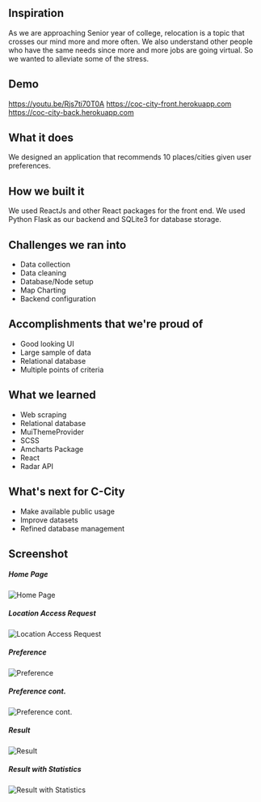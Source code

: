## Inspiration
As we are approaching Senior year of college, relocation is a topic that crosses our mind more and more often. We also understand other people who have the same needs since more and more jobs are going virtual. So we wanted to alleviate some of the stress.

## Demo
https://youtu.be/Rjs7ti70T0A
https://coc-city-front.herokuapp.com
https://coc-city-back.herokuapp.com

## What it does
We designed an application that recommends 10 places/cities given user preferences.

## How we built it
We used ReactJs and other React packages for the front end. We used Python Flask as our backend and SQLite3 for database storage.

## Challenges we ran into
- Data collection
- Data cleaning
- Database/Node setup
- Map Charting
- Backend configuration

## Accomplishments that we're proud of
- Good looking UI
- Large sample of data
- Relational database 
- Multiple points of criteria

## What we learned
- Web scraping
- Relational database
- MuiThemeProvider
- SCSS
- Amcharts Package
- React
- Radar API

## What's next for C-City
- Make available public usage
- Improve datasets
- Refined database management

## Screenshot
##### Home Page
![Home Page](https://i.imgur.com/gzkWBZ9.png)

##### Location Access Request
![Location Access Request](https://i.imgur.com/gP9OquK.png)

##### Preference
![Preference](https://i.imgur.com/CoRkMYv.png)

##### Preference cont.
![Preference cont.](https://i.imgur.com/1G9Fsmk.png)

##### Result
![Result](https://i.imgur.com/ki1MuPs.png)

##### Result with Statistics
![Result with Statistics](https://i.imgur.com/RJOUg3c.png)
